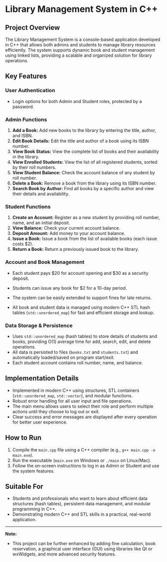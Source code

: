 # Library Management System in C++

## Project Overview
The Library Management System is a console-based application developed in C++ that allows both admins and students to manage library resources efficiently. The system supports dynamic book and student management using linked lists, providing a scalable and organized solution for library operations.

## Key Features

### User Authentication
- Login options for both Admin and Student roles, protected by a password.

### Admin Functions
1. **Add a Book:** Add new books to the library by entering the title, author, and ISBN.
2. **Edit Book Details:** Edit the title and author of a book using its ISBN number.
3. **View Book Status:** View the complete list of books and their availability in the library.
4. **View Enrolled Students:** View the list of all registered students, sorted by their roll numbers.
5. **View Student Balance:** Check the account balance of any student by roll number.
6. **Delete a Book:** Remove a book from the library using its ISBN number.
7. **Search Book by Author:** Find all books by a specific author and view their details and availability.

### Student Functions
1. **Create an Account:** Register as a new student by providing roll number, name, and an initial deposit.
2. **View Balance:** Check your current account balance.
3. **Deposit Amount:** Add money to your account balance.
4. **Issue a Book:** Issue a book from the list of available books (each issue costs $2).
5. **Return a Book:** Return a previously issued book to the library.

### Account and Book Management
- Each student pays $20 for account opening and $30 as a security deposit.
- Students can issue any book for $2 for a 10-day period.
- The system can be easily extended to support fines for late returns.

- All book and student data is managed using modern C++ STL hash tables (`std::unordered_map`) for fast and efficient storage and lookup.

### Data Storage & Persistence
- Uses `std::unordered_map` (hash tables) to store details of students and books, providing O(1) average time for add, search, edit, and delete operations.
- All data is persisted to files (`books.txt` and `students.txt`) and automatically loaded/saved on program start/exit.
- Each student account contains roll number, name, and balance.

## Implementation Details
- Implemented in modern C++ using structures, STL containers (`std::unordered_map`, `std::vector`), and modular functions.
- Robust error handling for all user input and file operations.
- The main menu allows users to select their role and perform multiple actions until they choose to log out or exit.
- Clear success and error messages are displayed after every operation for better user experience.

## How to Run
1. Compile the `main.cpp` file using a C++ compiler (e.g., `g++ main.cpp -o main.exe`).
2. Run the executable (`main.exe` on Windows or `./main` on Linux/Mac).
3. Follow the on-screen instructions to log in as Admin or Student and use the system features.

## Suitable For
- Students and professionals who want to learn about efficient data structures (hash tables), persistent data management, and modular programming in C++.
- Demonstrating modern C++ and STL skills in a practical, real-world application.

---

**Note:**
- This project can be further enhanced by adding fine calculation, book reservation, a graphical user interface (GUI) using libraries like Qt or wxWidgets, and more advanced security features.
